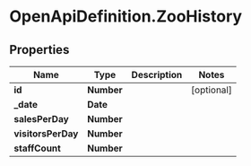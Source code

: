 # OpenApiDefinition.ZooHistory

## Properties
Name | Type | Description | Notes
------------ | ------------- | ------------- | -------------
**id** | **Number** |  | [optional] 
**_date** | **Date** |  | 
**salesPerDay** | **Number** |  | 
**visitorsPerDay** | **Number** |  | 
**staffCount** | **Number** |  | 
